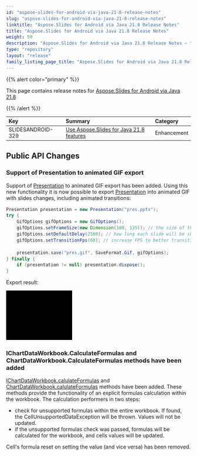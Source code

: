 ```yaml
---
id: "aspose-slides-for-android-via-java-21-8-release-notes"
slug: "aspose-slides-for-android-via-java-21-8-release-notes"
linktitle: "Aspose.Slides for Android via Java 21.8 Release Notes"
title: "Aspose.Slides for Android via Java 21.8 Release Notes"
weight: 50
description: "Aspose.Slides for Android via Java 21.8 Release Notes – the latest updates and fixes."
type: "repository"
layout: "release"
family_listing_page_title: "Aspose.Slides for Android via Java 21.8 Release Notes"
---
```


{{% alert color="primary" %}} 

This page contains release notes for [Aspose.Slides for Android via Java 21.8](https://releases.aspose.com/java/repo/com/aspose/aspose-slides/21.8/)

{{% /alert %}} 

|**Key**|**Summary**|**Category**|
| :- | :- | :- |
|SLIDESANDROID-329|[Use Aspose.Slides for Java 21.8 features](/slides/java/release-notes/2021/aspose-slides-for-java-21-8-release-notes/)|Enhancement|


## Public API Changes ##

### Support of Presentation to animated GIF export ###

Support of [Presentation](https://reference.aspose.com/slides/androidjava/com.aspose.slides/Presentation) to animated GIF export has been added. Using this new functionality it is now possible to export [Presentation](https://reference.aspose.com/slides/androidjava/com.aspose.slides/Presentation) into animated GIF with slides changes, including animated transitions:

```java
Presentation presentation = new Presentation("pres.pptx");
try {
	GifOptions gifOptions = new GifOptions();
	gifOptions.setFrameSize(new Dimension(180, 135)); // the size of the resulted GIF
	gifOptions.setDefaultDelay(2500); // how long each slide will be showed until it will be changed to the next one
	gifOptions.setTransitionFps(60); // increase FPS to better transition animation quality

	presentation.save("pres.gif", SaveFormat.Gif, gifOptions);
} finally {
	if (presentation != null) presentation.dispose();
}
```

Export result:

![animated GIF](pres.gif)

### IChartDataWorkbook.CalculateFormulas and ChartDataWorkbook.CalculateFormulas methods have been added ###

[IChartDataWorkbook.calulateFormulas](https://reference.aspose.com/slides/androidjava/com.aspose.slides/IChartDataWorkbook#calculateFormulas--) and [ChartDataWorkbook.calulateFormulas](https://reference.aspose.com/slides/androidjava/com.aspose.slides/ChartDataWorkbook#calculateFormulas--) methods have been added. These methods provide the functionality of an explicit formulas calculation within the workbook. The calculation performers in two steps:

- check for unsupported formulas within the entire workbook. If found, the CellUnsupportedDataException will be thrown. Values will not be updated. 
- if the unsupported formulas check was passed, formulas will be calculated for the workbook, and cells values will be updated.

Cell's formula reset on setting the value (and vice versa) has been removed.
